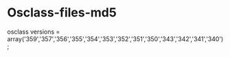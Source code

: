 # Osclass-files-md5
osclass versions = array('359','357','356','355','354','353','352','351','350','343','342','341','340');
